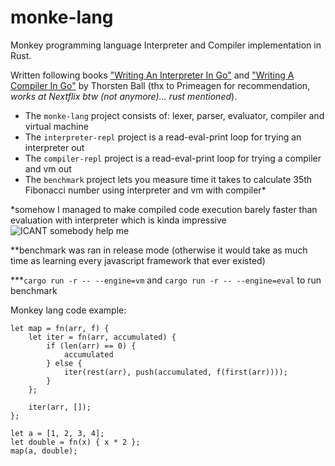# monke-lang
Monkey programming language Interpreter and Compiler implementation in Rust. 

Written following books ["Writing An Interpreter In Go"](https://interpreterbook.com/) and ["Writing A Compiler In Go"](https://compilerbook.com/) by Thorsten Ball (thx to Primeagen for recommendation, *works at Nextflix btw (not anymore)... rust mentioned*).

- The `monke-lang` project consists of: lexer, parser, evaluator, compiler and virtual machine
- The `interpreter-repl` project is a read-eval-print loop for trying an interpreter out
- The `compiler-repl` project is a read-eval-print loop for trying a compiler and vm out
- The `benchmark` project lets you measure time it takes to calculate 35th Fibonacci number using interpreter and vm with compiler*

*somehow I managed to make compiled code execution barely faster than evaluation with interpreter which is kinda impressive ![ICANT somebody help me](https://cdn.7tv.app/emote/60e7328e484ebd628b556b3e/2x.webp)

**benchmark was ran in release mode (otherwise it would take as much time as learning every javascript framework that ever existed)

***`cargo run -r -- --engine=vm` and `cargo run -r -- --engine=eval` to run benchmark

Monkey lang code example:
```
let map = fn(arr, f) {
    let iter = fn(arr, accumulated) {
        if (len(arr) == 0) {
            accumulated
        } else {
            iter(rest(arr), push(accumulated, f(first(arr))));
        }
    };

    iter(arr, []);
};

let a = [1, 2, 3, 4];
let double = fn(x) { x * 2 };
map(a, double);
```
